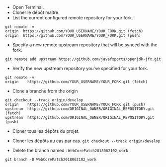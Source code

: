- Open Terminal.
- Cloner le dépôt maître.
- List the current configured remote repository for your fork.
````
git remote -v
origin  https://github.com/YOUR_USERNAME/YOUR_FORK.git (fetch)
origin  https://github.com/YOUR_USERNAME/YOUR_FORK.git (push)
````

- Specify a new remote upstream repository that will be synced with the fork.
```
git remote add upstream https://github.com/javafxports/openjdk-jfx.git
```

- Verify the new upstream repository you've specified for your fork.
```
git remote -v
origin    https://github.com/YOUR_USERNAME/YOUR_FORK.git (fetch)
```

- Clone a branche from the origin
```
git checkout --track origin/develop
origin    https://github.com/YOUR_USERNAME/YOUR_FORK.git (push)
upstream  https://github.com/ORIGINAL_OWNER/ORIGINAL_REPOSITORY.git (fetch)
upstream  https://github.com/ORIGINAL_OWNER/ORIGINAL_REPOSITORY.git (push)
```

- Cloner tous les dépôts du projet.

- Cloner les dépôts au cas par cas.
```git checkout --track origin/develop```

- Delete the branch named : `WebCorePatch2018062102_work`
```
git branch -D WebCorePatch2018062102_work
```